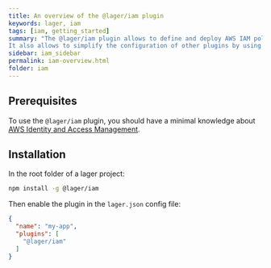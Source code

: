 ```yaml
---
title: An overview of the @lager/iam plugin
keywords: lager, iam
tags: [iam, getting_started]
summary: "The @lager/iam plugin allows to define and deploy AWS IAM policies and roles.
It also allows to simplify the configuration of other plugins by using role names instead of ARNs"
sidebar: iam_sidebar
permalink: iam-overview.html
folder: iam
---
```


## Prerequisites

To use the `@lager/iam` plugin, you should have a minimal knowledge about [AWS Identity and Access Management](https://aws.amazon.com/iam/).

## Installation

In the root folder of a lager project:

```bash
npm install -g @lager/iam
```

Then enable the plugin in the `lager.json` config file:

```json
{
  "name": "my-app",
  "plugins": [
    "@lager/iam"
  ]
}
```
